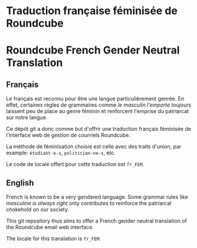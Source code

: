 # Traduction française féminisée de Roundcube
# Roundcube French Gender Neutral Translation

## Français

Le français est reconnu pour être une langue particulièrement genrée. En effet,
certaines règles de grammaires comme *le masculin l'emporte toujours* laissent
peu de place au genre féminin et renforcent l'emprise du patriarcat sur notre
langue.

Ce dépôt git a donc comme but d'offrir une traduction français féminisée de
l'interface web de gestion de courriels Roundcube.

La méthode de féminisation choisie est celle avec des traits d'union, par
example: `étudiant-e-s`, `politicien-ne-s`, etc.

Le code de locale offert pour cette traduction est `fr_FEM`.

## English

French is known to be a very gendered language. Some grammar rules like
*masculine is always right* only contributes to reinforce the patriarcal
chokehold on our society.

This git repository thus aims to offer a French gender neutral translation of
the Roundcube email web interface.

The locale for this translation is `fr_FEM`.

